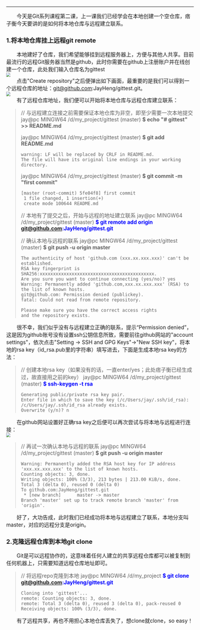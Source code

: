 ----
　　今天是Git系列课程第二课，上一课我们已经学会在本地创建一个空仓库，痞子衡今天要讲的是如何将本地仓库与远程建立联系。  

### 1.将本地仓库挂上远程git remote
　　本地建好了仓库，我们希望能够挂到远程服务器上，方便与其他人共享。目前最流行的远程Git服务器当然是github，此时你需要在github上注册账户并在线创建一个仓库，此处我们输入仓库名为gittest  
<img src="http://henjay724.com/image/cnblogs/gittest%20-%20create.PNG" style="zoom:70%" />  
　　点击"Create repository"之后便弹出如下画面，最重要的是我们可以得到一个远程仓库的地址：git@github.com:JayHeng/gittest.git。  
<img src="http://henjay724.com/image/cnblogs/gittest%20-%20url.PNG" style="zoom:70%" />  
　　有了远程仓库地址，我们便可以开始将本地仓库与远程仓库建立联系：  
> // 与远程建立连接之前需要保证本地仓库为非空，即至少需要一次本地提交
> jay@pc MINGW64 /d/my_project/gittest (master)
> <font style="font-weight:bold;">$ echo "# gittest" >> README.md</font>
>
> jay@pc MINGW64 /d/my_project/gittest (master)
> <font style="font-weight:bold;">$ git add README.md</font>
> ```nohighlight
> warning: LF will be replaced by CRLF in README.md.
> The file will have its original line endings in your working directory.
> ```
>
> jay@pc MINGW64 /d/my_project/gittest (master)
> <font style="font-weight:bold;">$ git commit -m "first commit"</font>
> ```nohighlight
> [master (root-commit) 5fe04f8] first commit
>  1 file changed, 1 insertion(+)
>  create mode 100644 README.md
> ```
>
> // 本地有了提交之后，开始与远程的地址建立联系
> jay@pc MINGW64 /d/my_project/gittest (master)
> <font style="font-weight:bold;" color="Blue">$ git remote add origin git@github.com:JayHeng/gittest.git</font>
>
> // 确认本地与远程的联系
> jay@pc MINGW64 /d/my_project/gittest (master)
> <font style="font-weight:bold;">$ git push -u origin master</font>
> ```nohighlight
> The authenticity of host 'github.com (xxx.xx.xxx.xxx)' can't be established.
> RSA key fingerprint is SHA256:xxxxxxxxxxxxxxxxxxxxxxxxxxxxxxxxxxxxxxxxxxx.
> Are you sure you want to continue connecting (yes/no)? yes
> Warning: Permanently added 'github.com,xxx.xx.xxx.xxx' (RSA) to the list of known hosts.
> git@github.com: Permission denied (publickey).
> fatal: Could not read from remote repository.
>
> Please make sure you have the correct access rights
> and the repository exists.
> ```

　　很不幸，我们似乎没有与远程建立正确的联系，提示“Permission denied”，这是因为github账号没有设置ssh公钥信息所致，需要前往github网站的"account settings"，依次点击"Setting -> SSH and GPG Keys"->"New SSH key"，将本地的rsa key（id_rsa.pub里的字符串）填写进去，下面是生成本地rsa key的方法：  
> // 创建本地rsa key（如果没有的话，一直enter/yes；此处痞子衡已经生成过，故直接用之前的key）
> jay@pc MINGW64 /d/my_project/gittest (master)
> <font style="font-weight:bold;" color="Blue">$ ssh-keygen -t rsa</font>
> ```nohighlight
> Generating public/private rsa key pair.
> Enter file in which to save the key (/c/Users/jay/.ssh/id_rsa):
> /c/Users/jay/.ssh/id_rsa already exists.
> Overwrite (y/n)? n
> ```

　　在github网站设置好正确rsa key之后便可以再次尝试与将本地与远程进行连接：  
<img src="http://henjay724.com/image/cnblogs/gittest%20-%20ssh-key.PNG" style="zoom:70%" />  

> // 再试一次确认本地与远程的联系
> jay@pc MINGW64 /d/my_project/gittest (master)
> <font style="font-weight:bold;">$ git push -u origin master</font>
> ```nohighlight
> Warning: Permanently added the RSA host key for IP address 'xxx.xx.xxx.xxx' to the list of known hosts.
> Counting objects: 3, done.
> Writing objects: 100% (3/3), 213 bytes | 213.00 KiB/s, done.
> Total 3 (delta 0), reused 0 (delta 0)
> To github.com:JayHeng/gittest.git
>  * [new branch]      master -> master
> Branch 'master' set up to track remote branch 'master' from 'origin'.
> ```

　　好了，大功告成，此时我们已经成功将本地与远程建立了联系，本地分支叫master，对应的远程分支是origin。  

### 2.克隆远程仓库到本地git clone
　　Git是可以远程协作的，这意味着任何人建立的共享远程仓库都可以被复制到任何机器上，只需要知道远程仓库地址即可。  
> // 将远程repo克隆到本地
> jay@pc MINGW64 /d/my_project
> <font style="font-weight:bold;" color="Blue">$ git clone git@github.com:JayHeng/gittest.git</font>
> ```nohighlight
> Cloning into 'gittest'...
> remote: Counting objects: 3, done.
> remote: Total 3 (delta 0), reused 3 (delta 0), pack-reused 0
> Receiving objects: 100% (3/3), done.
> ```

　　有了远程共享，再也不用担心本地仓库丢失了，想clone就clone，so easy！  


